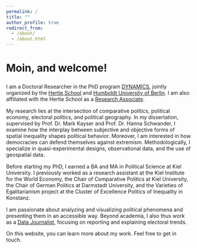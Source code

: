 ```yaml
---
permalink: /
title: ""
author_profile: true
redirect_from: 
  - /about/
  - /about.html
---
```


# Moin, and welcome!

<p style="margin-top:25px;"></p>

I am a Doctoral Researcher in the PhD program [DYNAMICS](https://www.sowi.hu-berlin.de/en/dynamics/phd-programme), jointly organized by the [Hertie School](https://www.hertie-school.org/) and [Humboldt University of Berlin](https://www.hu-berlin.de/en). I am also affiliated with the Hertie School as a [Research Associate](https://www.hertie-school.org/en/research/faculty-and-researchers/profile/person/koelzer).

<p style="margin-top:15px;"></p>

My research lies at the intersection of comparative politics, political economy, electoral politics, and political geography. In my dissertation, supervised by Prof. Dr. Mark Kayser and Prof. Dr. Hanna Schwander, I examine how the interplay between subjective and objective forms of spatial inequality shapes political behavior. Moreover, I am interested in how democracies can defend themselves against extremism. Methodologically, I specialize in quasi-experimental designs, observational data, and the use of geospatial data.  

<p style="margin-top:15px;"></p>

Before starting my PhD, I earned a BA and MA in Political Science at Kiel University. I previously worked as a research assistant at the Kiel Institute for the World Economy, the Chair of Comparative Politics at Kiel University, the Chair of German Politics at Darmstadt University, and the Varieties of Egalitarianism project at the Cluster of Excellence Politics of Inequality in Konstanz.  

<p style="margin-top:15px;"></p>

I am passionate about analyzing and visualizing political phenomena and presenting them in an accessible way. Beyond academia, I also thus work as a [Data Journalist](https://www.zeit.de/autoren/K/Julius_Koelzer/index), focusing on reporting and explaining electoral trends. 

On this website, you can learn more about my work. Feel free to get in touch.
